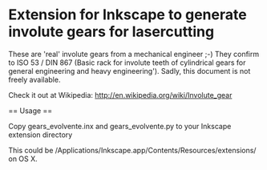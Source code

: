 Extension for Inkscape to generate involute gears for lasercutting 
==================================================================

These are 'real' involute gears from a mechanical engineer ;-)
They confirm to ISO 53 / DIN 867 (Basic rack for involute teeth of cylindrical gears for general engineering and heavy engineering'). Sadly, this document is not freely available. 

Check it out at Wikipedia: http://en.wikipedia.org/wiki/Involute_gear

== Usage ==

Copy gears_evolvente.inx and gears_evolvente.py to your Inkscape extension directory 

This could be
  /Applications/Inkscape.app/Contents/Resources/extensions/
on OS X. 

